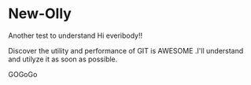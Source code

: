 # New-Olly
Another test to understand
Hi everibody!!

Discover the utility and performance of GIT is AWESOME .I'll understand and utilyze it as soon as possible.

GOGoGo
